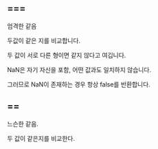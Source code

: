## ===

엄격한 같음

두값이 같은 지를 비교합니다.

두 값이 서로 다른 형이면 같지 않다고 여깁니다.

NaN은 자기 자신을 포함, 어떤 값과도 일치하지 않습니다.

그러므로 NaN이 존재하는 경우 항상 false를 반환합니다.



## ==

느슨한 같음.

두 값이 같은지를 비교한다. 

